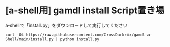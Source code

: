 # [a-shell用] gamdl install Script置き場

a-shellで「install.py」をダウンロードして実行してください

```
curl -OL https://raw.githubusercontent.com/CrossDarkrix/gamdl-a-Shell/main/install.py | python install.py
```
